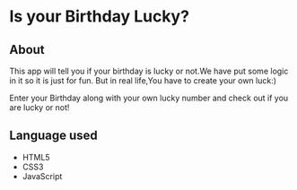 # Is your Birthday Lucky?

## About

This app will tell you if your birthday is lucky or not.We have put some logic in it so it is just for fun. But in real life,You have to create your own luck:) 

Enter your Birthday along with your own lucky number and check out if you are lucky or not!

## Language used

- HTML5
- CSS3
- JavaScript
